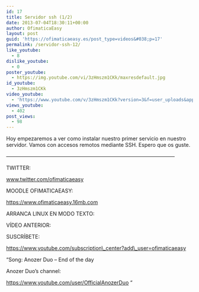 ```yaml
---
id: 17
title: Servidor ssh (1/2)
date: 2013-07-04T18:30:11+00:00
author: OfimaticaEasy
layout: post
guid: 'https://ofimaticaeasy.es/post_type=videos&#038;p=17'
permalink: /servidor-ssh-12/
like_youtube:
  - 8
dislike_youtube:
  - 0
poster_youtube:
  - https://img.youtube.com/vi/3zHmszm1CKk/maxresdefault.jpg
id_youtube:
  - 3zHmszm1CKk
video_youtube:
  - 'https://www.youtube.com/v/3zHmszm1CKk?version=3&f=user_uploads&app=youtube_gdata'
views_youtube:
  - 402
post_views:
  - 98
---
```

Hoy empezaremos a ver como instalar nuestro primer servicio en nuestro servidor. Vamos con accesos remotos mediante SSH. Espero que os guste.

&#8212;&#8212;&#8212;&#8212;&#8212;&#8212;&#8212;&#8212;&#8212;&#8212;&#8212;&#8212;&#8212;&#8212;&#8212;&#8212;&#8212;&#8212;&#8212;&#8212;&#8212;&#8212;&#8212;&#8212;&#8212;&#8212;&#8212;&#8212;&#8212;&#8212;&#8212;&#8212;&#8211;

TWITTER:
  
www.twitter.com/ofimaticaeasy

MOODLE OFIMATICAEASY:

https://www.ofimaticaeasy.16mb.com

ARRANCA LINUX EN MODO TEXTO:



VÍDEO ANTERIOR:



SUSCRÍBETE:

https://www.youtube.com/subscription\_center?add\_user=ofimaticaeasy

&#8220;Song: Anozer Duo &#8211; End of the day
  
Anozer Duo&#8217;s channel:
  
https://www.youtube.com/user/OfficialAnozerDuo &#8220;